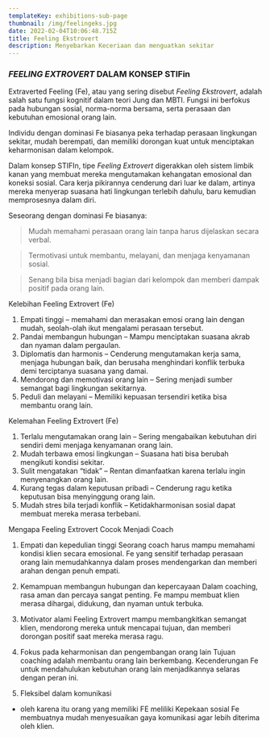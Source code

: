 ```yaml
---
templateKey: exhibitions-sub-page
thumbnail: /img/feelingeks.jpg
date: 2022-02-04T10:06:48.715Z
title: Feeling Ekstrovert
description: Menyebarkan Keceriaan dan menguatkan sekitar
---
```


<!-- ![clay-images-15](/img/personal.png)

![clay-images-15](/img/familly.png) -->


### *FEELING EXTROVERT* DALAM KONSEP STIFin

Extraverted Feeling (Fe), atau yang sering disebut *Feeling Ekstrovert*, adalah salah satu fungsi kognitif dalam teori Jung dan MBTI. Fungsi ini berfokus pada hubungan sosial, norma-norma bersama, serta perasaan dan kebutuhan emosional orang lain.

Individu dengan dominasi Fe biasanya peka terhadap perasaan lingkungan sekitar, mudah berempati, dan memiliki dorongan kuat untuk menciptakan keharmonisan dalam kelompok.

Dalam konsep STIFIn, tipe *Feeling Extrovert* digerakkan oleh sistem limbik kanan yang membuat mereka mengutamakan kehangatan emosional dan koneksi sosial. Cara kerja pikirannya cenderung dari luar ke dalam, artinya mereka menyerap suasana hati lingkungan terlebih dahulu, baru kemudian memprosesnya dalam diri.

Seseorang dengan dominasi Fe biasanya:

> Mudah memahami perasaan orang lain tanpa harus dijelaskan secara verbal.

> Termotivasi untuk membantu, melayani, dan menjaga kenyamanan sosial.

> Senang bila bisa menjadi bagian dari kelompok dan memberi dampak positif pada orang lain.

Kelebihan Feeling Extrovert (Fe)

1.	Empati tinggi – memahami dan merasakan emosi orang lain dengan mudah, seolah-olah ikut mengalami perasaan tersebut.
2.	Pandai membangun hubungan – Mampu menciptakan suasana akrab dan nyaman dalam pergaulan.
3.	Diplomatis dan harmonis – Cenderung mengutamakan kerja sama, menjaga hubungan baik, dan berusaha menghindari konflik terbuka demi terciptanya suasana yang damai.
4.	Mendorong dan memotivasi orang lain – Sering menjadi sumber semangat bagi lingkungan sekitarnya.
5.	Peduli dan melayani – Memiliki kepuasan tersendiri ketika bisa membantu orang lain.

Kelemahan Feeling Extrovert (Fe)
1.	Terlalu mengutamakan orang lain – Sering mengabaikan kebutuhan diri sendiri demi menjaga kenyamanan orang lain.
2.	Mudah terbawa emosi lingkungan – Suasana hati bisa berubah mengikuti kondisi sekitar.
3.	Sulit mengatakan “tidak” – Rentan dimanfaatkan karena terlalu ingin menyenangkan orang lain.
4.	Kurang tegas dalam keputusan pribadi – Cenderung ragu ketika keputusan bisa menyinggung orang lain.
5.	Mudah stres bila terjadi konflik – Ketidakharmonisan sosial dapat membuat mereka merasa terbebani.

Mengapa Feeling Extrovert Cocok Menjadi Coach

1. Empati dan kepedulian tinggi 
Seorang coach harus mampu memahami kondisi klien secara emosional. Fe yang sensitif terhadap perasaan orang lain memudahkannya dalam proses mendengarkan dan memberi arahan dengan penuh empati.

2. Kemampuan membangun hubungan dan kepercayaan
Dalam coaching, rasa aman dan percaya sangat penting. Fe mampu membuat klien merasa dihargai, didukung, dan nyaman untuk terbuka.

3. Motivator alami
Feeling Extrovert mampu membangkitkan semangat klien, mendorong mereka untuk mencapai tujuan, dan memberi dorongan positif saat mereka merasa ragu.

4. Fokus pada keharmonisan dan pengembangan orang lain
Tujuan coaching adalah membantu orang lain berkembang. Kecenderungan Fe untuk mendahulukan kebutuhan orang lain menjadikannya selaras dengan peran ini.

5. Fleksibel dalam komunikasi

- oleh karena itu orang yang memiliki FE meliliki Kepekaan sosial Fe membuatnya mudah menyesuaikan gaya komunikasi agar lebih diterima oleh klien.
